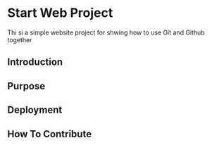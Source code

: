 # Start Web Project

Thi si a simple website project for shwing how to use Git and Github together

## Introduction

## Purpose

## Deployment

## How To Contribute
